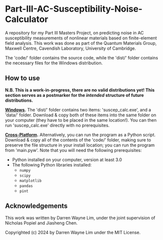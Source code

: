 # Part-III-AC-Susceptibility-Noise-Calculator
A repository for my Part III Masters Project, on predicting noise in AC susceptibility measurements of nonlinear materials based on finite-element field analysis. This work was done as part of the Quantum Materials Group, Maxwell Centre, Cavendish Laboratory, University of Cambridge.

The 'code/' folder contains the source code, while the 'dist/' folder contains the necessary files for the Windows distribution.

## How to use
**N.B. This is a work-in-progress, there are no valid distributions yet! This section serves as a postmarker for the _intended_ structure of future distributions.**

**<ins>Windows</ins>.** The 'dist/' folder contains two items: 'suscep_calc.exe', and a 'data/' folder. Download & copy both of these items into the same folder on your computer (they have to be placed in the same location!). You can then run 'suscep_calc.exe' directly with no prerequisites.

**<ins>Cross-Platform</ins>.** Alternatively, you can run the program as a Python script. Download & copy all of the contents of the 'code/' folder, making sure to preserve the file structure in your install location; you can run the program from 'main.pyw'. Note that you will need the following prerequisites:

- Python installed on your computer, version at least 3.0
- The following Python libraries installed:
	- `numpy`
	- `scipy`
	- `matplotlib`
	- `pandas`
	- `pint`

## Acknowledgements
This work was written by Darren Wayne Lim, under the joint supervision of Nicholas Popiel and Jiasheng Chen.

Copyrighted (c) 2024 by Darren Wayne Lim under the MIT License.